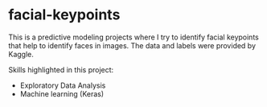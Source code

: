 # facial-keypoints

This is a predictive modeling projects where I try to identify facial keypoints that help to identify faces in images. The data and labels were provided by Kaggle. 

Skills highlighted in this project:

- Exploratory Data Analysis
- Machine learning (Keras)
